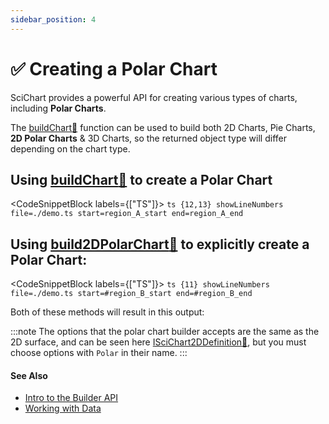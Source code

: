 ```yaml
---
sidebar_position: 4
---
```


# ✅ Creating a Polar Chart

SciChart provides a powerful API for creating various types of charts, including **Polar Charts**.

The [buildChart:blue_book:](https://www.scichart.com/documentation/js/current/typedoc/functions/buildchart.html) function can be used to build both 2D Charts, Pie Charts, **2D Polar Charts** & 3D Charts, so the returned object type will differ depending on the chart type.

## Using [buildChart:blue_book:](https://www.scichart.com/documentation/js/current/typedoc/functions/buildchart.html) to create a Polar Chart

<CodeSnippetBlock labels={["TS"]}>
    ```ts {12,13} showLineNumbers file=./demo.ts start=region_A_start end=region_A_end
    ```
</CodeSnippetBlock>

## Using [build2DPolarChart:blue_book:](https://www.scichart.com/documentation/js/current/typedoc/functions/build2DPolarChart.html) to explicitly create a Polar Chart:

<CodeSnippetBlock labels={["TS"]}>
    ```ts {11} showLineNumbers file=./demo.ts start=#region_B_start end=#region_B_end
    ```
</CodeSnippetBlock>

Both of these methods will result in this output:

<LiveDocSnippet name="./demo" />

:::note
The options that the polar chart builder accepts are the same as the 2D surface, and can be seen here [ISciChart2DDefinition:blue_book:](https://www.scichart.com/documentation/js/v4/typedoc/interfaces/iscichart2ddefinition.html), but you must choose options with `Polar` in their name.
:::

#### See Also

* [Intro to the Builder API](/docs/2d-charts/builder-api/builder-api-overview)
* [Working with Data](/docs/2d-charts/builder-api/working-with-data)